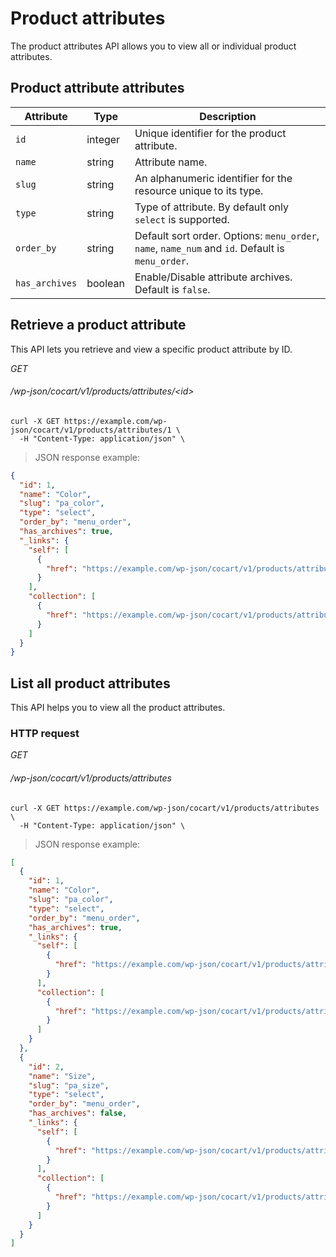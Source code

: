 # Product attributes #

The product attributes API allows you to view all or individual product attributes.

## Product attribute attributes ##

| Attribute      | Type    | Description                                                                                      |
| -------------- | ------- | ------------------------------------------------------------------------------------------------ |
| `id`           | integer | Unique identifier for the product attribute.                                                     |
| `name`         | string  | Attribute name.                                                                                  |
| `slug`         | string  | An alphanumeric identifier for the resource unique to its type.                                  |
| `type`         | string  | Type of attribute. By default only `select` is supported.                                        |
| `order_by`     | string  | Default sort order. Options: `menu_order`, `name`, `name_num` and `id`. Default is `menu_order`. |
| `has_archives` | boolean | Enable/Disable attribute archives. Default is `false`.                                           |

## Retrieve a product attribute ##

This API lets you retrieve and view a specific product attribute by ID.

<div class="api-endpoint">
	<div class="endpoint-data">
		<i class="label label-get">GET</i>
		<h6>/wp-json/cocart/v1/products/attributes/&lt;id&gt;</h6>
	</div>
</div>

```shell
curl -X GET https://example.com/wp-json/cocart/v1/products/attributes/1 \
  -H "Content-Type: application/json" \
```

> JSON response example:

```json
{
  "id": 1,
  "name": "Color",
  "slug": "pa_color",
  "type": "select",
  "order_by": "menu_order",
  "has_archives": true,
  "_links": {
    "self": [
      {
        "href": "https://example.com/wp-json/cocart/v1/products/attributes/6"
      }
    ],
    "collection": [
      {
        "href": "https://example.com/wp-json/cocart/v1/products/attributes"
      }
    ]
  }
}
```

## List all product attributes ##

This API helps you to view all the product attributes.

### HTTP request ###

<div class="api-endpoint">
	<div class="endpoint-data">
		<i class="label label-get">GET</i>
		<h6>/wp-json/cocart/v1/products/attributes</h6>
	</div>
</div>

```shell
curl -X GET https://example.com/wp-json/cocart/v1/products/attributes \
  -H "Content-Type: application/json" \
```

> JSON response example:

```json
[
  {
    "id": 1,
    "name": "Color",
    "slug": "pa_color",
    "type": "select",
    "order_by": "menu_order",
    "has_archives": true,
    "_links": {
      "self": [
        {
          "href": "https://example.com/wp-json/cocart/v1/products/attributes/6"
        }
      ],
      "collection": [
        {
          "href": "https://example.com/wp-json/cocart/v1/products/attributes"
        }
      ]
    }
  },
  {
    "id": 2,
    "name": "Size",
    "slug": "pa_size",
    "type": "select",
    "order_by": "menu_order",
    "has_archives": false,
    "_links": {
      "self": [
        {
          "href": "https://example.com/wp-json/cocart/v1/products/attributes/2"
        }
      ],
      "collection": [
        {
          "href": "https://example.com/wp-json/cocart/v1/products/attributes"
        }
      ]
    }
  }
]
```
